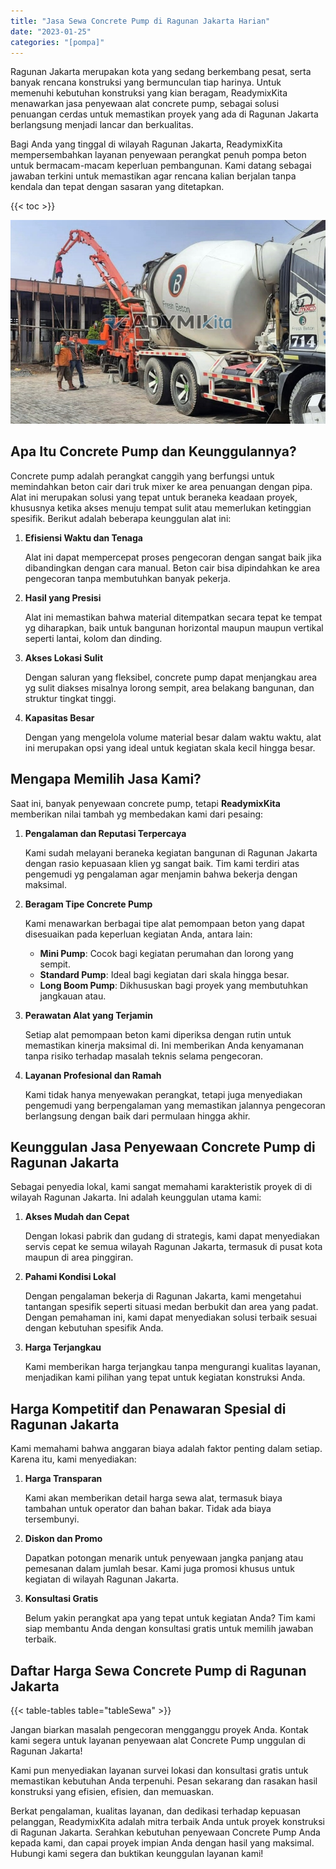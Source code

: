 ```yaml
---
title: "Jasa Sewa Concrete Pump di Ragunan Jakarta Harian"
date: "2023-01-25"
categories: "[pompa]"
---
```


Ragunan Jakarta merupakan kota yang sedang berkembang pesat, serta banyak rencana konstruksi yang bermunculan tiap harinya. Untuk memenuhi kebutuhan konstruksi yang kian beragam, ReadymixKita menawarkan jasa penyewaan alat concrete pump, sebagai solusi penuangan cerdas untuk memastikan proyek yang ada di Ragunan Jakarta berlangsung menjadi lancar dan berkualitas.

Bagi Anda yang tinggal di wilayah Ragunan Jakarta, ReadymixKita mempersembahkan layanan penyewaan perangkat penuh pompa beton untuk bermacam-macam keperluan pembangunan. Kami datang sebagai jawaban terkini untuk memastikan agar rencana kalian berjalan tanpa kendala dan tepat dengan sasaran yang ditetapkan.

{{< toc >}}

![Jasa Sewa Concrete Pump di Ragunan Jakarta Harian](/images/pompa/sewa-pompa-18.jpg)

## Apa Itu Concrete Pump dan Keunggulannya?

Concrete pump adalah perangkat canggih yang berfungsi untuk memindahkan beton cair dari truk mixer ke area penuangan dengan pipa. Alat ini merupakan solusi yang tepat untuk beraneka keadaan proyek, khususnya ketika akses menuju tempat sulit atau memerlukan ketinggian spesifik. Berikut adalah beberapa keunggulan alat ini:

1. **Efisiensi Waktu dan Tenaga**

   Alat ini dapat mempercepat proses pengecoran dengan sangat baik jika dibandingkan dengan cara manual. Beton cair bisa dipindahkan ke area pengecoran tanpa membutuhkan banyak pekerja.

2. **Hasil yang Presisi**

   Alat ini memastikan bahwa material ditempatkan secara tepat ke tempat yg diharapkan, baik untuk bangunan horizontal maupun maupun vertikal seperti lantai, kolom dan dinding.

3. **Akses Lokasi Sulit**

   Dengan saluran yang fleksibel, concrete pump dapat menjangkau area yg sulit diakses misalnya lorong sempit, area belakang bangunan, dan struktur tingkat tinggi.

4. **Kapasitas Besar**

   Dengan yang mengelola volume material besar dalam waktu waktu, alat ini merupakan opsi yang ideal untuk kegiatan skala kecil hingga besar.

## Mengapa Memilih Jasa Kami?

Saat ini, banyak penyewaan concrete pump, tetapi **ReadymixKita** memberikan nilai tambah yg membedakan kami dari pesaing:

1. **Pengalaman dan Reputasi Terpercaya**

   Kami sudah melayani beraneka kegiatan bangunan di Ragunan Jakarta dengan rasio kepuasaan klien yg sangat baik. Tim kami terdiri atas pengemudi yg pengalaman agar menjamin bahwa bekerja dengan maksimal.

2. **Beragam Tipe Concrete Pump**

   Kami menawarkan berbagai tipe alat pemompaan beton yang dapat disesuaikan pada keperluan kegiatan Anda, antara lain:
   - **Mini Pump**: Cocok bagi kegiatan perumahan dan lorong yang sempit.
   - **Standard Pump**: Ideal bagi kegiatan dari skala hingga besar.
   - **Long Boom Pump**: Dikhususkan bagi proyek yang membutuhkan jangkauan atau.

3. **Perawatan Alat yang Terjamin**

   Setiap alat pemompaan beton kami diperiksa dengan rutin untuk memastikan kinerja maksimal di. Ini memberikan Anda kenyamanan tanpa risiko terhadap masalah teknis selama pengecoran.

4. **Layanan Profesional dan Ramah**

   Kami tidak hanya menyewakan perangkat, tetapi juga menyediakan pengemudi yang berpengalaman yang memastikan jalannya pengecoran berlangsung dengan baik dari permulaan hingga akhir.

## Keunggulan Jasa Penyewaan Concrete Pump di Ragunan Jakarta

Sebagai penyedia lokal, kami sangat memahami karakteristik proyek di di wilayah Ragunan Jakarta. Ini adalah keunggulan utama kami:

1. **Akses Mudah dan Cepat**

   Dengan lokasi pabrik dan gudang di strategis, kami dapat menyediakan servis cepat ke semua wilayah Ragunan Jakarta, termasuk di pusat kota maupun di area pinggiran.

2. **Pahami Kondisi Lokal**

   Dengan pengalaman bekerja di Ragunan Jakarta, kami mengetahui tantangan spesifik seperti situasi medan berbukit dan area yang padat. Dengan pemahaman ini, kami dapat menyediakan solusi terbaik sesuai dengan kebutuhan spesifik Anda.

3. **Harga Terjangkau**

   Kami memberikan harga terjangkau tanpa mengurangi kualitas layanan, menjadikan kami pilihan yang tepat untuk kegiatan konstruksi Anda.

## Harga Kompetitif dan Penawaran Spesial di Ragunan Jakarta

Kami memahami bahwa anggaran biaya adalah faktor penting dalam setiap. Karena itu, kami menyediakan:

1. **Harga Transparan**

   Kami akan memberikan detail harga sewa alat, termasuk biaya tambahan untuk operator dan bahan bakar. Tidak ada biaya tersembunyi.

2. **Diskon dan Promo**

   Dapatkan potongan menarik untuk penyewaan jangka panjang atau pemesanan dalam jumlah besar. Kami juga promosi khusus untuk kegiatan di wilayah Ragunan Jakarta.

3. **Konsultasi Gratis**

   Belum yakin perangkat apa yang tepat untuk kegiatan Anda? Tim kami siap membantu Anda dengan konsultasi gratis untuk memilih jawaban terbaik.

## Daftar Harga Sewa Concrete Pump di Ragunan Jakarta

{{< table-tables table="tableSewa" >}}

Jangan biarkan masalah pengecoran mengganggu proyek Anda. Kontak kami segera untuk layanan penyewaan alat Concrete Pump unggulan di Ragunan Jakarta!

Kami pun menyediakan layanan survei lokasi dan konsultasi gratis untuk memastikan kebutuhan Anda terpenuhi. Pesan sekarang dan rasakan hasil konstruksi yang efisien, efisien, dan memuaskan.

Berkat pengalaman, kualitas layanan, dan dedikasi terhadap kepuasan pelanggan, ReadymixKita adalah mitra terbaik Anda untuk proyek konstruksi di Ragunan Jakarta. Serahkan kebutuhan penyewaan Concrete Pump Anda kepada kami, dan capai proyek impian Anda dengan hasil yang maksimal. Hubungi kami segera dan buktikan keunggulan layanan kami!